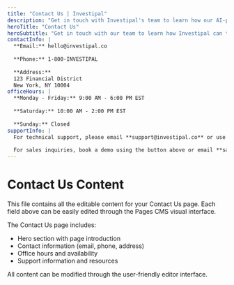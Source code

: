 ```yaml
---
title: "Contact Us | Investipal"
description: "Get in touch with Investipal's team to learn how our AI-powered financial advisor software can transform your practice. Book a demo or contact support."
heroTitle: "Contact Us"
heroSubtitle: "Get in touch with our team to learn how Investipal can transform your advisory practice."
contactInfo: |
  **Email:** hello@investipal.co
  
  **Phone:** 1-800-INVESTIPAL
  
  **Address:** 
  123 Financial District
  New York, NY 10004
officeHours: |
  **Monday - Friday:** 9:00 AM - 6:00 PM EST
  
  **Saturday:** 10:00 AM - 2:00 PM EST
  
  **Sunday:** Closed
supportInfo: |
  For technical support, please email **support@investipal.co** or use our in-app chat feature.
  
  For sales inquiries, book a demo using the button above or email **sales@investipal.co**.
---
```


# Contact Us Content

This file contains all the editable content for your Contact Us page. Each field above can be easily edited through the Pages CMS visual interface.

The Contact Us page includes:
- Hero section with page introduction
- Contact information (email, phone, address)
- Office hours and availability
- Support information and resources

All content can be modified through the user-friendly editor interface.

